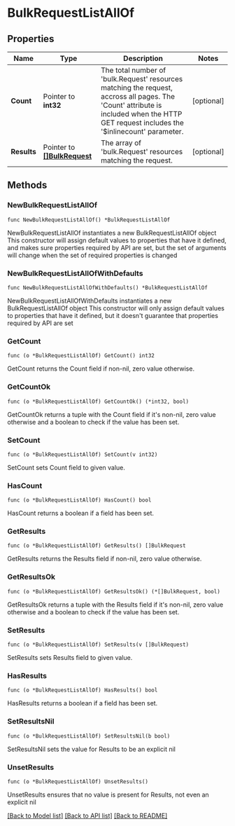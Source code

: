 # BulkRequestListAllOf

## Properties

Name | Type | Description | Notes
------------ | ------------- | ------------- | -------------
**Count** | Pointer to **int32** | The total number of &#39;bulk.Request&#39; resources matching the request, accross all pages. The &#39;Count&#39; attribute is included when the HTTP GET request includes the &#39;$inlinecount&#39; parameter. | [optional] 
**Results** | Pointer to [**[]BulkRequest**](BulkRequest.md) | The array of &#39;bulk.Request&#39; resources matching the request. | [optional] 

## Methods

### NewBulkRequestListAllOf

`func NewBulkRequestListAllOf() *BulkRequestListAllOf`

NewBulkRequestListAllOf instantiates a new BulkRequestListAllOf object
This constructor will assign default values to properties that have it defined,
and makes sure properties required by API are set, but the set of arguments
will change when the set of required properties is changed

### NewBulkRequestListAllOfWithDefaults

`func NewBulkRequestListAllOfWithDefaults() *BulkRequestListAllOf`

NewBulkRequestListAllOfWithDefaults instantiates a new BulkRequestListAllOf object
This constructor will only assign default values to properties that have it defined,
but it doesn't guarantee that properties required by API are set

### GetCount

`func (o *BulkRequestListAllOf) GetCount() int32`

GetCount returns the Count field if non-nil, zero value otherwise.

### GetCountOk

`func (o *BulkRequestListAllOf) GetCountOk() (*int32, bool)`

GetCountOk returns a tuple with the Count field if it's non-nil, zero value otherwise
and a boolean to check if the value has been set.

### SetCount

`func (o *BulkRequestListAllOf) SetCount(v int32)`

SetCount sets Count field to given value.

### HasCount

`func (o *BulkRequestListAllOf) HasCount() bool`

HasCount returns a boolean if a field has been set.

### GetResults

`func (o *BulkRequestListAllOf) GetResults() []BulkRequest`

GetResults returns the Results field if non-nil, zero value otherwise.

### GetResultsOk

`func (o *BulkRequestListAllOf) GetResultsOk() (*[]BulkRequest, bool)`

GetResultsOk returns a tuple with the Results field if it's non-nil, zero value otherwise
and a boolean to check if the value has been set.

### SetResults

`func (o *BulkRequestListAllOf) SetResults(v []BulkRequest)`

SetResults sets Results field to given value.

### HasResults

`func (o *BulkRequestListAllOf) HasResults() bool`

HasResults returns a boolean if a field has been set.

### SetResultsNil

`func (o *BulkRequestListAllOf) SetResultsNil(b bool)`

 SetResultsNil sets the value for Results to be an explicit nil

### UnsetResults
`func (o *BulkRequestListAllOf) UnsetResults()`

UnsetResults ensures that no value is present for Results, not even an explicit nil

[[Back to Model list]](../README.md#documentation-for-models) [[Back to API list]](../README.md#documentation-for-api-endpoints) [[Back to README]](../README.md)


